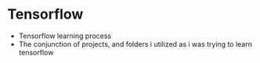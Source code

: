 # Tensorflow
* Tensorflow learning process
* The conjunction of projects, and folders i utilized as i was trying to learn tensorflow
